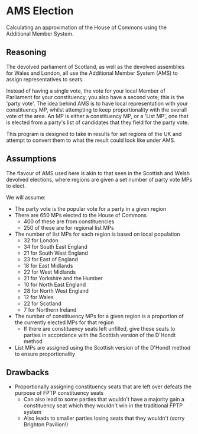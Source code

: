 # AMS Election
Calculating an approximation of the House of Commons using the Additional Member System.

## Reasoning
The devolved parliament of Scotland, as well as the devolved assemblies for Wales and London, all use the Additional Member System (AMS) to assign representatives to seats.

Instead of having a single vote, the vote for your local Member of Parliament for your constituency, you also have a second vote; this is the 'party vote'.
The idea behind AMS is to have local representation with your constituency MP, whilst attempting to keep proportionality with the overall vote of the area.
An MP is either a constituency MP, or a 'List MP', one that is elected from a party's list of candidates that they field for the party vote.

This program is designed to take in results for set regions of the UK and attempt to convert them to what the result could look like under AMS.

## Assumptions
The flavour of AMS used here is akin to that seen in the Scottish and Welsh devolved elections, where regions are given a set number of party vote MPs to elect.

We will assume: 
- The party vote is the popular vote for a party in a given region 
- There are 650 MPs elected to the House of Commons
	- 400 of these are from constituencies
	- 250 of these are for regional list MPs
- The number of list MPs for each region is based on local population
	- 32 for London
	- 34 for South East England
	- 21 for South West England
	- 23 for East of England
	- 18 for East Midlands
	- 22 for West Midlands
	- 21 for Yorkshire and the Humber
	- 10 for North East England
	- 28 for North West England
	- 12 for Wales
	- 22 for Scotland
	- 7 for Northern Ireland
- The number of constituency MPs for a given region is a proportion of the currently elected MPs for that region
	- If there are constituency seats left unfilled, give these seats to parties in accordance with the Scottish version of the D'Hondt method
- List MPs are assigned using the Scottish version of the D'Hondt method to ensure proportionality

## Drawbacks
- Proportionally assigning constituency seats that are left over defeats the purpose of FPTP constituency seats
	- Can also lead to some parties that wouldn't have a majority gain a constituency seat which they wouldn't win in the traditional FPTP system
	- Also leads to smaller parties losing seats that they wouldn't (sorry Brighton Pavilion!)
